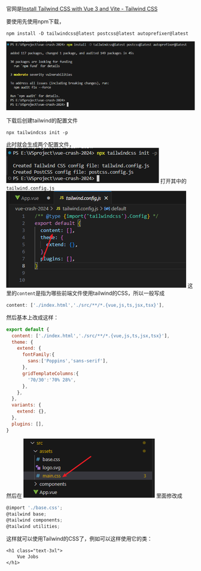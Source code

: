 官网是[Install Tailwind CSS with Vue 3 and Vite - Tailwind CSS](https://v2.tailwindcss.com/docs/guides/vue-3-vite)


要使用先使用npm下载，
```shell
npm install -D tailwindcss@latest postcss@latest autoprefixer@latest
```
![](images/Pasted%20image%2020240823201021.png)

下载后创建tailwind的配置文件
```shell
npx tailwindcss init -p
```
此时就会生成两个配置文件，![](images/Pasted%20image%2020240823201059.png)
打开其中的`tailwind.config.js`
![](images/Pasted%20image%2020240823201220.png)
这里的`content`是指为哪些前端文件使用tailwind的CSS，所以一般写成
```js
content: ['./index.html','./src/**/*.{vue,js,ts,jsx,tsx}'],
```

然后基本上改成这样：
```js
export default {
  content: ['./index.html','./src/**/*.{vue,js,ts,jsx,tsx}'],
  theme: {
    extend: {
      fontFamily:{
        sans:['Poppins','sans-serif'],
      },
      gridTemplateColumns:{
        '70/30':'70% 28%',
      },
    },
  },
  variants: {
    extend: {},
  },
  plugins: [],
}
```

然后在
![](images/Pasted%20image%2020240823203847.png)
里面修改成
```js
@import './base.css';
@tailwind base;
@tailwind components;
@tailwind utilities;
```
这样就可以使用Tailwind的CSS了，例如可以这样使用它的类：
```vue
<h1 class="text-3xl">
    Vue Jobs
</h1>
```






























